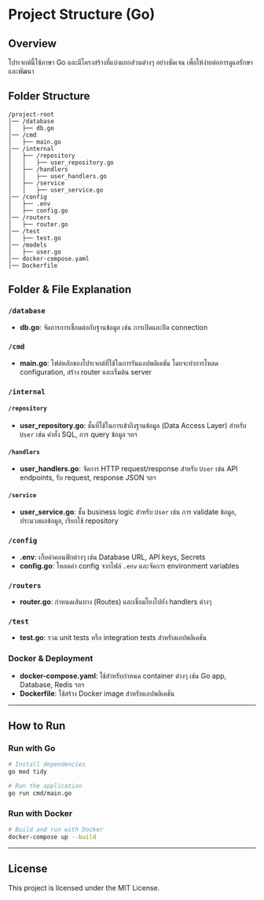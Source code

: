 # Project Structure (Go)

## Overview
โปรเจกต์นี้ใช้ภาษา Go และมีโครงสร้างที่แบ่งแยกส่วนต่างๆ อย่างชัดเจน เพื่อให้ง่ายต่อการดูแลรักษาและพัฒนา

## Folder Structure

```
/project-root
│── /database
│   ├── db.go
│── /cmd
│   ├── main.go
│── /internal
│   ├── /repository
│   │   ├── user_repository.go
│   ├── /handlers
│   │   ├── user_handlers.go
│   ├── /service
│   │   ├── user_service.go
│── /config
│   ├── .env
│   ├── config.go
│── /routers
│   ├── router.go
│── /test
│   ├── test.go
│── /models
│   ├── user.go
│── docker-compose.yaml
│── Dockerfile

```

## Folder & File Explanation

### `/database`
- **db.go**: จัดการการเชื่อมต่อกับฐานข้อมูล เช่น การเปิดและปิด connection

### `/cmd`
- **main.go**: ไฟล์หลักของโปรเจกต์ที่ใช้ในการรันแอปพลิเคชัน โดยจะทำการโหลด configuration, สร้าง router และเริ่มต้น server

### `/internal`

#### `/repository`
- **user_repository.go**: ชั้นที่ใช้ในการเข้าถึงฐานข้อมูล (Data Access Layer) สำหรับ `User` เช่น คำสั่ง SQL, การ query ข้อมูล ฯลฯ

#### `/handlers`
- **user_handlers.go**: จัดการ HTTP request/response สำหรับ `User` เช่น API endpoints, รับ request, response JSON ฯลฯ

#### `/service`
- **user_service.go**: ชั้น business logic สำหรับ `User` เช่น การ validate ข้อมูล, ประมวลผลข้อมูล, เรียกใช้ repository

### `/config`
- **.env**: เก็บค่าคอนฟิกต่างๆ เช่น Database URL, API keys, Secrets
- **config.go**: โหลดค่า config จากไฟล์ `.env` และจัดการ environment variables

### `/routers`
- **router.go**: กำหนดเส้นทาง (Routes) และเชื่อมโยงไปยัง handlers ต่างๆ

### `/test`
- **test.go**: รวม unit tests หรือ integration tests สำหรับแอปพลิเคชัน

### Docker & Deployment
- **docker-compose.yaml**: ใช้สำหรับกำหนด container ต่างๆ เช่น Go app, Database, Redis ฯลฯ
- **Dockerfile**: ใช้สร้าง Docker image สำหรับแอปพลิเคชัน

---
## How to Run

### Run with Go
```sh
# Install dependencies
go mod tidy

# Run the application
go run cmd/main.go
```

### Run with Docker
```sh
# Build and run with Docker
docker-compose up --build
```

---
## License
This project is licensed under the MIT License.


